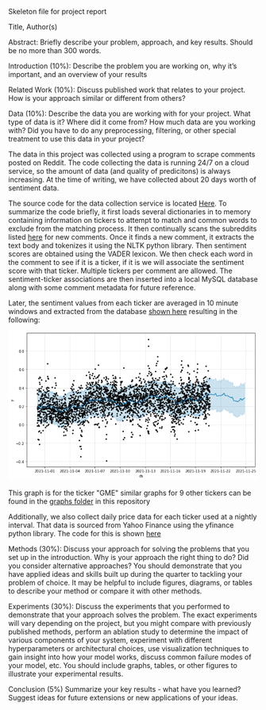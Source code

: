Skeleton file for project report

Title, Author(s)

Abstract: Briefly describe your problem, approach, and key results. Should be no more than 300 words.

Introduction (10%): Describe the problem you are working on, why it’s important, and an overview of your results

Related Work (10%): Discuss published work that relates to your project. How is your approach similar or different from others?

Data (10%): Describe the data you are working with for your project. What type of data is it? Where did it come from? How much data are you working with? Did you have to do any preprocessing, filtering, or other special treatment to use this data in your project?

The data in this project was collected using a program to scrape comments posted on Reddit.  The code collecting the data is running 24/7 on a cloud service, so the amount of data (and quality of predicitons) is always increasing.  At the time of writing, we have collected about 20 days worth of sentiment data.  

The source code for the data collection service is located [Here](https://github.com/petergpinto/cs301-101-group4/blob/master/data_gathering/comment_service.py).  To summarize the code briefly, it first loads several dictionaries in to memory containing information on tickers to attempt to match and common words to exclude from the matching process.  It then continually scans the subreddits listed [here](https://github.com/petergpinto/cs301-101-group4/blob/master/data_gathering/comment_service_resources/subreddit_list) for new comments.  Once it finds a new comment, it extracts the text body and tokenizes it using the NLTK python library.  Then sentiment scores are obtained using the VADER lexicon.  We then check each word in the comment to see if it is a ticker, if it is we will associate the sentiment score with that ticker.  Multiple tickers per comment are allowed.  The sentiment-ticker associations are then inserted into a local MySQL database along with some comment metadata for future reference.

Later, the sentiment values from each ticker are averaged in 10 minute windows and extracted from the database [shown here](https://github.com/petergpinto/cs301-101-group4/blob/master/queries/GMEquery.sql) resulting in the following:


<p align="center">
  <img src="https://github.com/petergpinto/cs301-101-group4/blob/master/graphs/GME/sentiment_forecast.png?raw=true" />
</p>

This graph is for the ticker "GME" similar graphs for 9 other tickers can be found in the [graphs folder](https://github.com/petergpinto/cs301-101-group4/tree/master/graphs) in this repository

Additionally, we also collect daily price data for each ticker used at a nightly interval.  That data is sourced from Yahoo Finance using the yfinance python library.  The code for this is shown [here](https://github.com/petergpinto/cs301-101-group4/blob/master/data_gathering/getHistoricalPrices.py)

Methods (30%): Discuss your approach for solving the problems that you set up in the introduction. Why is your approach the right thing to do? Did you consider alternative approaches? You should demonstrate that you have applied ideas and skills built up during the quarter to tackling your problem of choice. It may be helpful to include figures, diagrams, or tables to describe your method or compare it with other methods.

Experiments (30%): Discuss the experiments that you performed to demonstrate that your approach solves the problem. The exact experiments will vary depending on the project, but you might compare with previously published methods, perform an ablation study to determine the impact of various components of your system, experiment with different hyperparameters or architectural choices, use visualization techniques to gain insight into how your model works, discuss common failure modes of your model, etc. You should include graphs, tables, or other figures to illustrate your experimental results.

Conclusion (5%) Summarize your key results - what have you learned? Suggest ideas for future extensions or new applications of your ideas.
